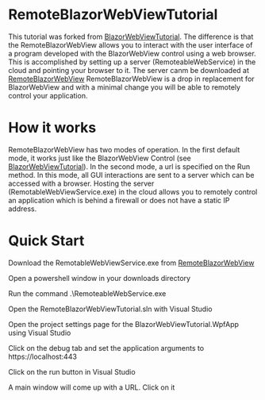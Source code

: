 # RemoteBlazorWebViewTutorial

This tutorial was forked from [BlazorWebViewTutorial](https://github.com/jspuij/BlazorWebViewTutorial). The difference is that the RemoteBlazorWebView allows you to interact with the user interface of a program developed with the BlazorWebView control using a web browser. This is accomplished by setting up a server (RemoteableWebService) in the cloud and pointing your browser to it. The server canm be downloaded at [RemoteBlazorWebView](https://github.com/budcribar/RemoteBlazorWebView/releases)
RemoteBlazorWebView is a drop in replacement for BlazorWebView and with a minimal change you will be able to remotely control your application.


# How it works

RemoteBlazorWebView has two modes of operation. In the first default mode, it works just like the BlazorWebView Control (see [BlazorWebViewTutorial](https://github.com/jspuij/BlazorWebViewTutorial)). In the second mode, a url is specified on the Run method. In this mode, all GUI interactions are sent to a server which can be accessed with a browser. Hosting the server (RemotableWebViewService.exe) in the cloud allows you to remotely control an application which is behind a firewall or does not have a static IP address.


# Quick Start

Download the RemotableWebViewService.exe from [RemoteBlazorWebView](https://github.com/budcribar/RemoteBlazorWebView/releases)

Open a powershell window in your downloads directory

Run the command .\RemoteableWebService.exe

Open the RemoteBlazorWebViewTutorial.sln with Visual Studio

Open the project settings page for the BlazorWebViewTutorial.WpfApp using Visual Studio

Click on the debug tab and set the application arguments to https://localhost:443

Click on the run button in Visual Studio

A main window will come up with a URL. Click on it





